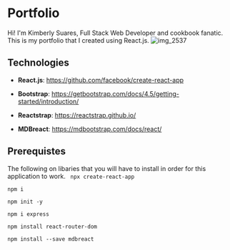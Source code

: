 # Portfolio

Hi! I'm Kimberly Suares, Full Stack Web Developer and cookbook fanatic. This is my portfolio that I created using React.js. 
![img_2537](https://user-images.githubusercontent.com/44280043/84090283-551c7f00-a9bf-11ea-8edf-15aff176ea5d.jpg)


## Technologies
- **React.js**: https://github.com/facebook/create-react-app

- **Bootstrap**: https://getbootstrap.com/docs/4.5/getting-started/introduction/

- **Reactstrap**:  https://reactstrap.github.io/

- **MDBreact**: https://mdbootstrap.com/docs/react/


## Prerequistes
The following on libaries that you will have to install in order for this application to work. 
``` npx create-react-app```

``` npm i ```

``` npm init -y ```

``` npm i express ```

``` npm install react-router-dom ```

```npm install --save mdbreact ```
